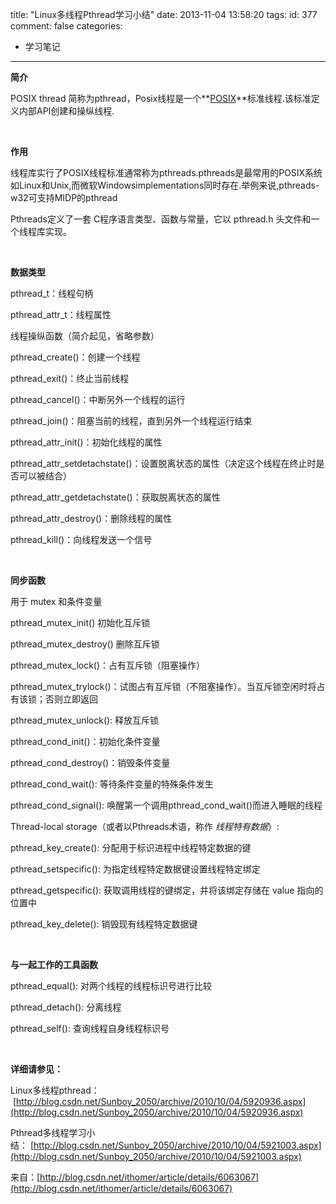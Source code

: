 title: "Linux多线程Pthread学习小结"
date: 2013-11-04 13:58:20
tags:
id: 377
comment: false
categories:
  - 学习笔记
---

**简介**

POSIX thread 简称为pthread，Posix线程是一个**[POSIX](http://baike.baidu.com/view/209573.htm)**标准线程.该标准定义内部API创建和操纵线程.

&nbsp;

**作用**

线程库实行了POSIX线程标准通常称为pthreads.pthreads是最常用的POSIX系统如Linux和Unix,而微软Windowsimplementations同时存在.举例来说,pthreads-w32可支持MIDP的pthread

Pthreads定义了一套 C程序语言类型、函数与常量，它以 pthread.h 头文件和一个线程库实现。

&nbsp;

**数据类型**

pthread_t：线程句柄

pthread_attr_t：线程属性

线程操纵函数（简介起见，省略参数）

pthread_create()：创建一个线程

pthread_exit()：终止当前线程

pthread_cancel()：中断另外一个线程的运行

pthread_join()：阻塞当前的线程，直到另外一个线程运行结束

pthread_attr_init()：初始化线程的属性

pthread_attr_setdetachstate()：设置脱离状态的属性（决定这个线程在终止时是否可以被结合）

pthread_attr_getdetachstate()：获取脱离状态的属性

pthread_attr_destroy()：删除线程的属性

pthread_kill()：向线程发送一个信号

&nbsp;

**同步函数**

用于 mutex 和条件变量

pthread_mutex_init() 初始化互斥锁

pthread_mutex_destroy() 删除互斥锁

pthread_mutex_lock()：占有互斥锁（阻塞操作）

pthread_mutex_trylock()：试图占有互斥锁（不阻塞操作）。当互斥锁空闲时将占有该锁；否则立即返回

pthread_mutex_unlock(): 释放互斥锁

pthread_cond_init()：初始化条件变量

pthread_cond_destroy()：销毁条件变量

pthread_cond_wait(): 等待条件变量的特殊条件发生

pthread_cond_signal(): 唤醒第一个调用pthread_cond_wait()而进入睡眠的线程

Thread-local storage（或者以Pthreads术语，称作 _线程特有数据_）:

pthread_key_create(): 分配用于标识进程中线程特定数据的键

pthread_setspecific(): 为指定线程特定数据键设置线程特定绑定

pthread_getspecific(): 获取调用线程的键绑定，并将该绑定存储在 value 指向的位置中

pthread_key_delete(): 销毁现有线程特定数据键

&nbsp;

**与一起工作的工具函数**

pthread_equal(): 对两个线程的线程标识号进行比较

pthread_detach(): 分离线程

pthread_self(): 查询线程自身线程标识号

&nbsp;

**详细请参见：**

Linux多线程pthread：     [http://blog.csdn.net/Sunboy_2050/archive/2010/10/04/5920936.aspx](http://blog.csdn.net/Sunboy_2050/archive/2010/10/04/5920936.aspx)

Pthread多线程学习小结： [http://blog.csdn.net/Sunboy_2050/archive/2010/10/04/5921003.aspx](http://blog.csdn.net/Sunboy_2050/archive/2010/10/04/5921003.aspx)

来自：[http://blog.csdn.net/ithomer/article/details/6063067](http://blog.csdn.net/ithomer/article/details/6063067)